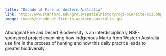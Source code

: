```yaml
---
title: "Decade of Fire in Western Australia"
link: http://www.stanford.edu/group/spatialhistory/cgi-bin/site/viz.php
image: images/decade-of-fire-in-western-australia.jpg
---
```

Aboriginal Fire and Desert Biodiversity is an interdisciplinary NSF-sponsored project examining how indigenous Martu from Western Australia use fire in the process of hunting and how this daily practice leads to greater biodiversity.
